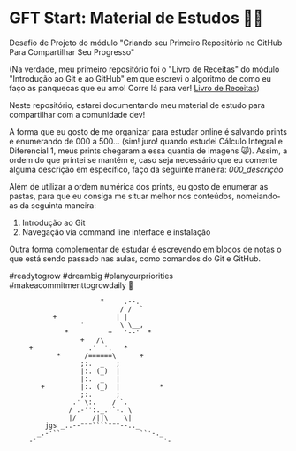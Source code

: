 # GFT Start: Material de Estudos :rocket::blue_heart:
Desafio de Projeto do módulo "Criando seu Primeiro Repositório no GitHub Para Compartilhar Seu Progresso" 

(Na verdade, meu primeiro repositório foi o "Livro de Receitas" do módulo "Introdução ao Git e ao GitHub" em que escrevi o algoritmo de como eu faço as panquecas que eu amo! Corre lá para ver! [Livro de Receitas](https://github.com/thamnasc/GFT-Start-Livro-de-Receitas)) 

Neste repositório, estarei documentando meu material de estudo para compartilhar com a comunidade dev! 

A forma que eu gosto de me organizar para estudar online é salvando prints e enumerando de 000 a 500... (sim! juro! quando estudei Cálculo Integral e Diferencial 1, meus prints chegaram a essa quantia de imagens :scream_cat:). Assim, a ordem do que printei se mantém e, caso seja necessário que eu comente alguma descrição em específico, faço da seguinte maneira: *000_descrição*

Além de utilizar a ordem numérica dos prints, eu gosto de enumerar as pastas, para que eu consiga me situar melhor nos conteúdos, nomeiando-as da seguinta maneira:

1. Introdução ao Git
2. Navegação via command line interface e instalação

Outra forma complementar de estudar é escrevendo em blocos de notas o que está sendo passado nas aulas, como comandos do Git e GitHub.

#readytogrow #dreambig #planyourpriorities #makeacommitmenttogrowdaily :blue_heart:

                           *     .--.
                                / /  `
               +               | |
                      '         \ \__,
                  *          +   '--'  *
                      +   /\
         +              .'  '.   *
                *      /======\      +
                      ;:.  _   ;
                      |:. (_)  |
                      |:.  _   |
            +         |:. (_)  |          *
                      ;:.      ;
                    .' \:.    / `.
                   / .-'':._.'`-. \
                   |/    /||\    \|
             jgs _..--"""````"""--.._
           _.-'``                    ``'-._
         -'                                '-


